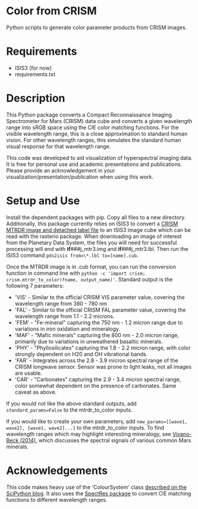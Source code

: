 # Color from CRISM
Python scripts to generate color parameter products from CRISM images.

# Requirements

- ISIS3 (for now)
- requirements.txt

# Description

This Python package converts a Compact Reconnaissance Imaging Spectrometer for Mars (CRISM) data cube and converts a given wavelength range into sRGB space using the CIE color matching functions. For the visible wavelength range, this is a close approximation to standard human vision. For other wavelength ranges, this simulates the standard human visual response for that wavelength range.

This code was developed to aid visualization of hyperspectral imaging data. It is free for personal use and academic presentations and publications. Please provide an acknowledgement in your visualization/presentation/publication when using this work.

# Setup and Use

Install the dependent packages with pip. Copy all files to a new directory. Additionally, this package currently relies on ISIS3 to convert a [CRISM MTRDR image and detached label file](https://pds-geosciences.wustl.edu/missions/mro/crism.htm) to an ISIS3 image cube which can be read with the rasterio package. When downloading an image of interest from the Planetary Data System, the files you will need for successful processing will end with **if**###j_mtr3.img and **if**###j_mtr3.lbl. Then run the ISIS3 command `pds2isis from=\*.lbl to=[name].cub`. 

Once the MTRDR image is in .cub format, you can run the conversion function in command line with `python -c 'import crism; crism.mtrdr_to_color(fname, output_name)'`. Standard output is the following 7 parameters:

- 'VIS' - Similar to the official CRISM VIS parameter value, covering the wavelength range from 380 - 780 nm
- 'FAL' - Similar to the official CRISM FAL parameter value, covering the wavelength range from 1.1 - 2.2 microns.
- 'FEM' - "Fe-mineral" capturing the 750 nm - 1.2 micron range due to variations in iron oxidation and mineralogy.
- 'MAF' - "Mafic minerals" capturing the 800 nm - 2.0 micron range, primarily due to variations in unweathered basaltic minerals.
- 'PHY' - "Phyllosilicates" capturing the 1.8 - 2.2 micron range, with color strongly dependent on H20 and OH vibrational bands.
- 'FAR' - Integrates across the 2.8 - 3.9 micron spectral range of the CRISM longwave sensor. Sensor was prone to light leaks, not all images are usable.
- 'CAR' - "Carbonates" capturing the 2.9 - 3.4 micron spectral range, color somewhat dependent on the presence of carbonates. Same caveat as above.

If you would not like the above standard outputs, add `standard_params=False` to the mtrdr_to_color inputs. 

If you would like to create your own parameters, add `new_params=[[wave1, wave2], [wave1, wave2]...]` to the mtrdr_to_color inputs. To find wavelength ranges which may highlight interesting mineralogy, see [Vivano-Beck (2014)](https://agupubs.onlinelibrary.wiley.com/doi/full/10.1002/2014JE004627), which discusses the spectral signals of various common Mars minerals.

# Acknowledgements
This code makes heavy use of the 'ColourSystem' class [described on the SciPython blog](https://scipython.com/blog/converting-a-spectrum-to-a-colour/). It also uses the [SpectRes package](https://spectres.readthedocs.io/en/latest/) to convert CIE matching functions to different wavelength ranges. 

